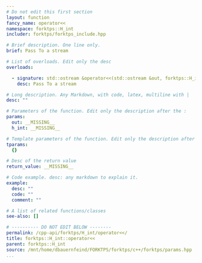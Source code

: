 ```yaml
---
# Do not edit this first section
layout: function
fancy_name: operator<<
namespace: forktps::H_int
includer: forktps/forktps_include.hpp

# Brief description. One line only.
brief: Pass To a stream

# List of overloads. Edit only the desc
overloads:

  - signature: std::ostream &operator<<(std::ostream &out, forktps::H_int const &h_int)
    desc: Pass To a stream

# Long description. Any Markdown, with code, latex, multiline with |
desc: ""

# Parameters of the function. Edit only the description after the :
params:
  out: __MISSING__
  h_int: __MISSING__

# Template parameters of the function. Edit only the description after the :
tparams:
  {}

# Desc of the return value
return_value: __MISSING__

# Code example. desc: any markdown to explain it.
example:
  desc: ""
  code: ""
  comment: ""

# A list of related functions/classes
see-also: []

# ---------- DO NOT EDIT BELOW --------
permalink: /cpp-api/forktps/H_int/operator<</
title: forktps::H_int::operator<<
parent: forktps::H_int
source: /mnt/home/dbauernfeind/FORKTPS/forktps/c++/forktps/params.hpp
...
```


